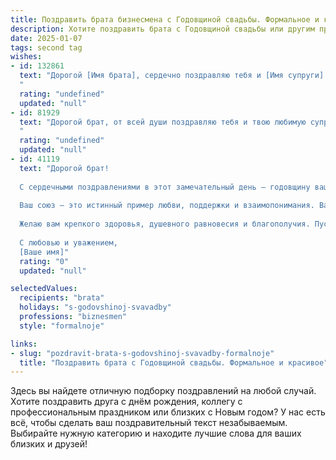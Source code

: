 ```yaml
---
title: Поздравить брата бизнесмена с Годовщиной свадьбы. Формальное и красивое
description: Хотите поздравить брата с Годовщиной свадьбы или другим праздником? Наш ИИ создаст незабываемое поздравление, а вы обязательно выделитесь среди других.  
date: 2025-01-07
tags: second tag
wishes:
- id: 132861
  text: "Дорогой [Имя брата], сердечно поздравляю тебя и [Имя супруги] с годовщиной свадьбы! Желаю вам, успешным бизнесменам,  дальнейшего процветания во всех начинаниях,  крепкой любви,  взаимопонимания и семейного благополучия на долгие годы.  Пусть ваш союз будет таким же крепким и надежным, как ваша деловая хватка. Счастья вам!
  "
  rating: "undefined"
  updated: "null"
- id: 81929
  text: "Дорогой брат, от всей души поздравляю тебя и твою любимую супругу с годовщиной свадьбы! Желаю вам бесконечного счастья, любви и процветания. Пусть ваш семейный очаг всегда будет наполнен теплом, уютом и гармонией.  Успехов в бизнесе и крепкого здоровья!
  "
  rating: "undefined"
  updated: "null"
- id: 41119
  text: "Дорогой брат!
  
  С сердечными поздравлениями в этот замечательный день — годовщину вашей свадьбы!
  
  Ваш союз — это истинный пример любви, поддержки и взаимопонимания. Ваша совместная жизнь, словно крепкая бизнес-империя, строится на доверии, уважении и стремлении к общим целям. Пусть каждый день вашей жизни будет наполнен счастьем, радостью и новыми успехами.
  
  Желаю вам крепкого здоровья, душевного равновесия и благополучия. Пускай каждый миг, проведённый вместе, приносит только радость и вдохновение.
  
  С любовью и уважением,
  [Ваше имя]"
  rating: "0"
  updated: "null"

selectedValues:
  recipients: "brata"
  holidays: "s-godovshinoj-svavadby"
  professions: "biznesmen"
  style: "formalnoje"

links:
- slug: "pozdravit-brata-s-godovshinoj-svavadby-formalnoje"
  title: "Поздравить брата с Годовщиной свадьбы. Формальное и красивое"
---
```


Здесь вы найдете отличную подборку поздравлений на любой случай. 
Хотите поздравить друга с днём рождения, коллегу с профессиональным праздником или близких с Новым годом? У нас есть всё, чтобы сделать ваш поздравительный текст незабываемым. Выбирайте нужную категорию и находите лучшие слова для ваших близких и друзей!
